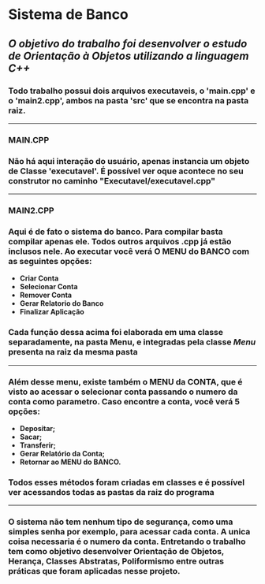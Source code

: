 # **Sistema de Banco**

##  **_O objetivo do trabalho foi desenvolver o estudo de Orientação à Objetos utilizando a linguagem C++_** 

### Todo trabalho possui dois arquivos executaveis, o 'main.cpp' e o 'main2.cpp', ambos na pasta 'src' que se encontra na pasta raiz. 
---
### **MAIN.CPP**
### Não há aqui interação do usuário, apenas instancia um objeto de Classe 'executavel'. É possível ver oque acontece no seu construtor no caminho "Executavel/executavel.cpp"
---
### **MAIN2.CPP**
### Aqui é de fato o sistema do banco. Para compilar basta compilar apenas ele. Todos outros arquivos .cpp já estão inclusos nele. Ao executar você verá O MENU do BANCO com as seguintes opções:

- **Criar Conta**
- **Selecionar Conta**
- **Remover Conta**
- **Gerar Relatorio do Banco**
- **Finalizar Aplicação** 

### Cada função dessa acima foi elaborada em uma classe separadamente, na pasta **Menu**, e integradas pela classe **_Menu_** presenta na raiz da mesma pasta
***
### Além desse menu, existe também o MENU da CONTA, que é visto ao acessar o selecionar conta passando o numero da conta como parametro. Caso encontre a conta, você verá 5 opções:

- **Depositar;**
- **Sacar;**
- **Transferir;**
- **Gerar Relatório da Conta;**
- **Retornar ao MENU do BANCO.**

### Todos esses métodos foram criadas em classes e é possível ver acessandos todas as pastas da raiz do programa
---
### O sistema não tem nenhum tipo de segurança, como uma simples senha por exemplo, para acessar cada conta. A unica coisa necessaria é o numero da conta. Entretando o trabalho tem como objetivo desenvolver **Orientação de Objetos, Herança, Classes Abstratas, Poliformismo** entre outras práticas que foram aplicadas nesse projeto.


